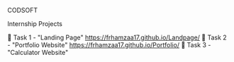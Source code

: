 CODSOFT

Internship Projects

📄 Task 1 - "Landing Page"
https://frhamzaa17.github.io/Landpage/
📁 Task 2 - "Portfolio Website"
https://frhamzaa17.github.io/Portfolio/
🧮 Task 3 - "Calculator Website"
